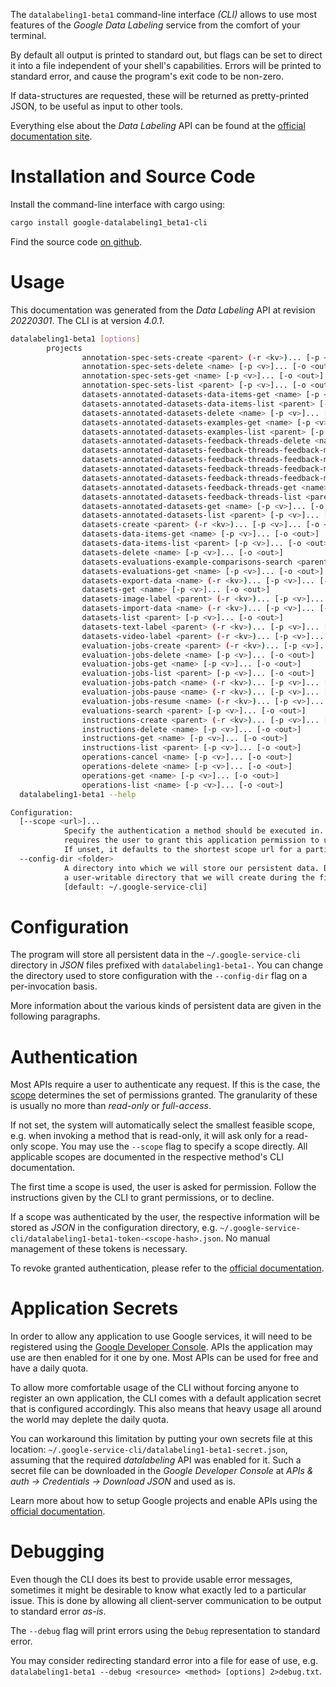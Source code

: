 <!---
DO NOT EDIT !
This file was generated automatically from 'src/generator/templates/cli/README.md.mako'
DO NOT EDIT !
-->
The `datalabeling1-beta1` command-line interface *(CLI)* allows to use most features of the *Google Data Labeling* service from the comfort of your terminal.

By default all output is printed to standard out, but flags can be set to direct it into a file independent of your shell's
capabilities. Errors will be printed to standard error, and cause the program's exit code to be non-zero.

If data-structures are requested, these will be returned as pretty-printed JSON, to be useful as input to other tools.

Everything else about the *Data Labeling* API can be found at the
[official documentation site](https://cloud.google.com/data-labeling/docs/).

# Installation and Source Code

Install the command-line interface with cargo using:

```bash
cargo install google-datalabeling1_beta1-cli
```

Find the source code [on github](https://github.com/Byron/google-apis-rs/tree/main/gen/datalabeling1_beta1-cli).

# Usage

This documentation was generated from the *Data Labeling* API at revision *20220301*. The CLI is at version *4.0.1*.

```bash
datalabeling1-beta1 [options]
        projects
                annotation-spec-sets-create <parent> (-r <kv>)... [-p <v>]... [-o <out>]
                annotation-spec-sets-delete <name> [-p <v>]... [-o <out>]
                annotation-spec-sets-get <name> [-p <v>]... [-o <out>]
                annotation-spec-sets-list <parent> [-p <v>]... [-o <out>]
                datasets-annotated-datasets-data-items-get <name> [-p <v>]... [-o <out>]
                datasets-annotated-datasets-data-items-list <parent> [-p <v>]... [-o <out>]
                datasets-annotated-datasets-delete <name> [-p <v>]... [-o <out>]
                datasets-annotated-datasets-examples-get <name> [-p <v>]... [-o <out>]
                datasets-annotated-datasets-examples-list <parent> [-p <v>]... [-o <out>]
                datasets-annotated-datasets-feedback-threads-delete <name> [-p <v>]... [-o <out>]
                datasets-annotated-datasets-feedback-threads-feedback-messages-create <parent> (-r <kv>)... [-p <v>]... [-o <out>]
                datasets-annotated-datasets-feedback-threads-feedback-messages-delete <name> [-p <v>]... [-o <out>]
                datasets-annotated-datasets-feedback-threads-feedback-messages-get <name> [-p <v>]... [-o <out>]
                datasets-annotated-datasets-feedback-threads-feedback-messages-list <parent> [-p <v>]... [-o <out>]
                datasets-annotated-datasets-feedback-threads-get <name> [-p <v>]... [-o <out>]
                datasets-annotated-datasets-feedback-threads-list <parent> [-p <v>]... [-o <out>]
                datasets-annotated-datasets-get <name> [-p <v>]... [-o <out>]
                datasets-annotated-datasets-list <parent> [-p <v>]... [-o <out>]
                datasets-create <parent> (-r <kv>)... [-p <v>]... [-o <out>]
                datasets-data-items-get <name> [-p <v>]... [-o <out>]
                datasets-data-items-list <parent> [-p <v>]... [-o <out>]
                datasets-delete <name> [-p <v>]... [-o <out>]
                datasets-evaluations-example-comparisons-search <parent> (-r <kv>)... [-p <v>]... [-o <out>]
                datasets-evaluations-get <name> [-p <v>]... [-o <out>]
                datasets-export-data <name> (-r <kv>)... [-p <v>]... [-o <out>]
                datasets-get <name> [-p <v>]... [-o <out>]
                datasets-image-label <parent> (-r <kv>)... [-p <v>]... [-o <out>]
                datasets-import-data <name> (-r <kv>)... [-p <v>]... [-o <out>]
                datasets-list <parent> [-p <v>]... [-o <out>]
                datasets-text-label <parent> (-r <kv>)... [-p <v>]... [-o <out>]
                datasets-video-label <parent> (-r <kv>)... [-p <v>]... [-o <out>]
                evaluation-jobs-create <parent> (-r <kv>)... [-p <v>]... [-o <out>]
                evaluation-jobs-delete <name> [-p <v>]... [-o <out>]
                evaluation-jobs-get <name> [-p <v>]... [-o <out>]
                evaluation-jobs-list <parent> [-p <v>]... [-o <out>]
                evaluation-jobs-patch <name> (-r <kv>)... [-p <v>]... [-o <out>]
                evaluation-jobs-pause <name> (-r <kv>)... [-p <v>]... [-o <out>]
                evaluation-jobs-resume <name> (-r <kv>)... [-p <v>]... [-o <out>]
                evaluations-search <parent> [-p <v>]... [-o <out>]
                instructions-create <parent> (-r <kv>)... [-p <v>]... [-o <out>]
                instructions-delete <name> [-p <v>]... [-o <out>]
                instructions-get <name> [-p <v>]... [-o <out>]
                instructions-list <parent> [-p <v>]... [-o <out>]
                operations-cancel <name> [-p <v>]... [-o <out>]
                operations-delete <name> [-p <v>]... [-o <out>]
                operations-get <name> [-p <v>]... [-o <out>]
                operations-list <name> [-p <v>]... [-o <out>]
  datalabeling1-beta1 --help

Configuration:
  [--scope <url>]...
            Specify the authentication a method should be executed in. Each scope
            requires the user to grant this application permission to use it.
            If unset, it defaults to the shortest scope url for a particular method.
  --config-dir <folder>
            A directory into which we will store our persistent data. Defaults to
            a user-writable directory that we will create during the first invocation.
            [default: ~/.google-service-cli]

```

# Configuration

The program will store all persistent data in the `~/.google-service-cli` directory in *JSON* files prefixed with `datalabeling1-beta1-`.  You can change the directory used to store configuration with the `--config-dir` flag on a per-invocation basis.

More information about the various kinds of persistent data are given in the following paragraphs.

# Authentication

Most APIs require a user to authenticate any request. If this is the case, the [scope][scopes] determines the 
set of permissions granted. The granularity of these is usually no more than *read-only* or *full-access*.

If not set, the system will automatically select the smallest feasible scope, e.g. when invoking a
method that is read-only, it will ask only for a read-only scope. 
You may use the `--scope` flag to specify a scope directly. 
All applicable scopes are documented in the respective method's CLI documentation.

The first time a scope is used, the user is asked for permission. Follow the instructions given 
by the CLI to grant permissions, or to decline.

If a scope was authenticated by the user, the respective information will be stored as *JSON* in the configuration
directory, e.g. `~/.google-service-cli/datalabeling1-beta1-token-<scope-hash>.json`. No manual management of these tokens
is necessary.

To revoke granted authentication, please refer to the [official documentation][revoke-access].

# Application Secrets

In order to allow any application to use Google services, it will need to be registered using the 
[Google Developer Console][google-dev-console]. APIs the application may use are then enabled for it
one by one. Most APIs can be used for free and have a daily quota.

To allow more comfortable usage of the CLI without forcing anyone to register an own application, the CLI
comes with a default application secret that is configured accordingly. This also means that heavy usage
all around the world may deplete the daily quota.

You can workaround this limitation by putting your own secrets file at this location: 
`~/.google-service-cli/datalabeling1-beta1-secret.json`, assuming that the required *datalabeling* API 
was enabled for it. Such a secret file can be downloaded in the *Google Developer Console* at 
*APIs & auth -> Credentials -> Download JSON* and used as is.

Learn more about how to setup Google projects and enable APIs using the [official documentation][google-project-new].


# Debugging

Even though the CLI does its best to provide usable error messages, sometimes it might be desirable to know
what exactly led to a particular issue. This is done by allowing all client-server communication to be 
output to standard error *as-is*.

The `--debug` flag will print errors using the `Debug` representation to standard error.

You may consider redirecting standard error into a file for ease of use, e.g. `datalabeling1-beta1 --debug <resource> <method> [options] 2>debug.txt`.


[scopes]: https://developers.google.com/+/api/oauth#scopes
[revoke-access]: http://webapps.stackexchange.com/a/30849
[google-dev-console]: https://console.developers.google.com/
[google-project-new]: https://developers.google.com/console/help/new/

